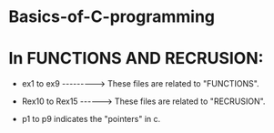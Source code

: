 # Basics-of-C-programming

# In FUNCTIONS AND RECRUSION: 
* ex1 to ex9 ---------> These files are related to "FUNCTIONS".
* Rex10 to Rex15 ------> These files are related to "RECRUSION".

* p1 to p9 indicates the "pointers" in c.
